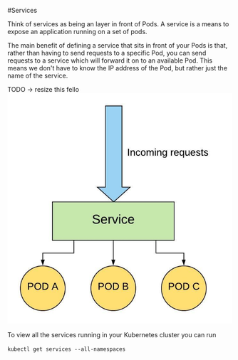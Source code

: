 #Services

Think of services as being an layer in front of Pods. A service is a means to expose an application running on a set of pods.

The main benefit of defining a service that sits in front of your Pods is that, rather than having to send requests to a specific Pod,
you can send requests to a service which will forward it on to an available Pod. This means we don't have to know the IP address of the Pod, but rather just the name of the service.

TODO -> resize this fello
![Kubernetes Service Diagram](images/kube-services.jpeg?raw=true "Kubernetes Services")

To view all the services running in your Kubernetes cluster you can run

```kubectl get services --all-namespaces```

